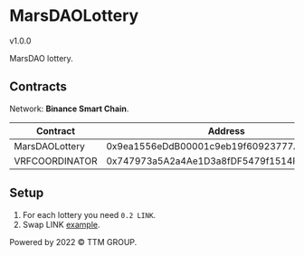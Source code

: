 # MarsDAOLottery
v1.0.0

MarsDAO lottery.

## Contracts

Network: **Binance Smart Chain**.

| Contract       | Address                                    |
| -------------- | ------------------------------------------ |
| MarsDAOLottery | 0x9ea1556eDdB00001c9eb19f60923777A0E52C48b |
| VRFCOORDINATOR | 0x747973a5A2a4Ae1D3a8fDF5479f1514F65Db9C31 |

## Setup

1. For each lottery you need `0.2 LINK`.
2. Swap LINK [example](https://bscscan.com/tx/0x074130b9364fb0c357f9d5f527af95d362793fee36d0ea5c101fafe45756293b).

Powered by 2022 © TTM GROUP.
